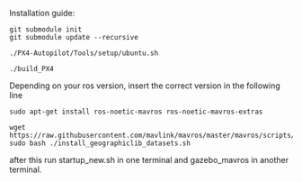 Installation guide:
```
git submodule init
git submodule update --recursive
```

```
./PX4-Autopilot/Tools/setup/ubuntu.sh
```

```
./build_PX4
```

Depending on your ros version, insert the correct version in the following line
```
sudo apt-get install ros-noetic-mavros ros-noetic-mavros-extras
```

```
wget https://raw.githubusercontent.com/mavlink/mavros/master/mavros/scripts/install_geographiclib_datasets.sh
sudo bash ./install_geographiclib_datasets.sh
```
after this run startup_new.sh in one terminal and gazebo_mavros in another terminal.
